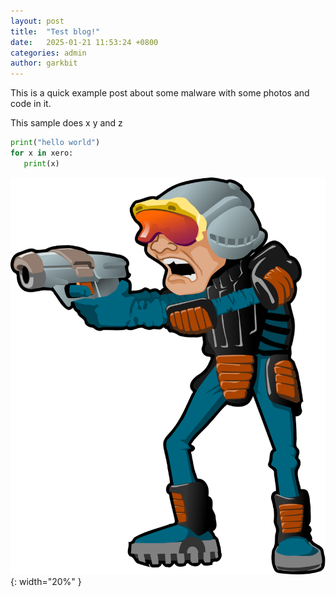 ```yaml
---
layout: post
title:  "Test blog!"
date:   2025-01-21 11:53:24 +0800
categories: admin
author: garkbit
---
```


This is a quick example post about some malware with some photos and code in it.  
   
This sample does x y and z    

```python
print("hello world")
for x in xero:
   print(x)
```

    
![dudee](/assets/dudee.svg){: width="20%" }
